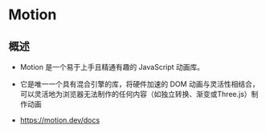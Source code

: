 # Motion

## 概述

+ Motion 是一个易于上手且精通有趣的 JavaScript 动画库。

+ 它是唯一一个具有混合引擎的库，将硬件加速的 DOM 动画与灵活性相结合，可以灵活地为浏览器无法制作的任何内容（如独立转换、渐变或Three.js）制作动画

+ https://motion.dev/docs

